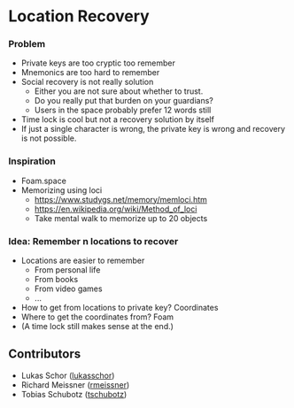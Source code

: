 Location Recovery
=================

### Problem
* Private keys are too cryptic too remember
* Mnemonics are too hard to remember
* Social recovery is not really solution
  * Either you are not sure about whether to trust.
  * Do you really put that burden on your guardians?
  * Users in the space probably prefer 12 words still
* Time lock is cool but not a recovery solution by itself
* If just a single character is wrong, the private key is wrong and recovery is not possible.

### Inspiration
* Foam.space
* Memorizing using loci
  * https://www.studygs.net/memory/memloci.htm
  * https://en.wikipedia.org/wiki/Method_of_loci 
  * Take mental walk to memorize up to 20 objects

### Idea: Remember n locations to recover
* Locations are easier to remember
  * From personal life
  * From books
  * From video games
  * ...
* How to get from locations to private key? Coordinates
* Where to get the coordinates from? Foam
* (A time lock still makes sense at the end.)

Contributors
------------
- Lukas Schor ([lukasschor](https://github.com/lukasschor))
- Richard Meissner ([rmeissner](https://github.com/rmeissner))
- Tobias Schubotz ([tschubotz](https://github.com/tschubotz))
